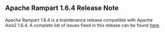 Apache Rampart 1.6.4 Release Note
---------------------------------

Apache Rampart 1.6.4 is a maintenance release compatible with Apache Axis2
1.6.4. A complete list of issues fixed in this release can be found [here][1].

[1]: https://issues.apache.org/jira/secure/ReleaseNote.jspa?projectId=12310610&amp;version=12334369
